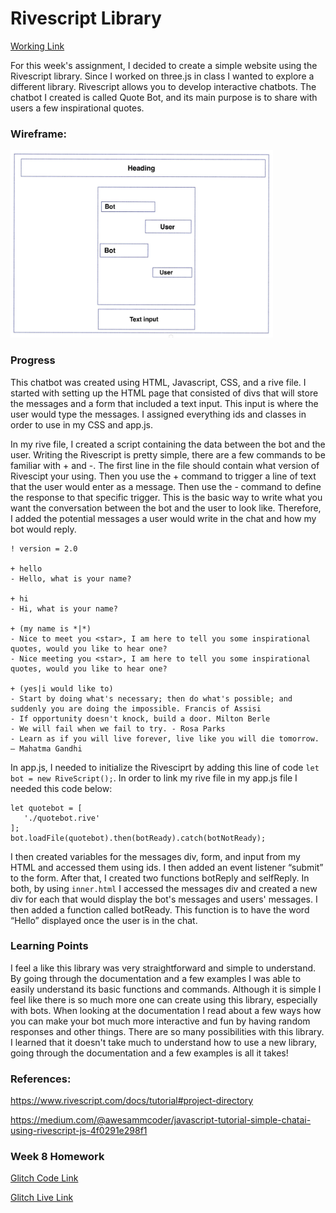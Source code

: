 #  Rivescript Library
[Working Link](https://fatemaalhameli.github.io/ConnectionsLab/Assignments/Assignment%206/#edge)

For this week's assignment, I decided to create a simple website using the Rivescript library. Since I worked on three.js in class I wanted to explore a different library. Rivescript allows you to develop interactive chatbots. The chatbot I created is called Quote Bot, and its main purpose is to share with users a few inspirational quotes.

### Wireframe: 
  <img src= "https://github.com/FatemaAlhameli/ConnectionsLab/blob/main/Media/Assignments%20Media/Quotebot.jpeg" width = "420" height = "300">

### Progress

This chatbot was created using HTML, Javascript, CSS, and a rive file. I started with setting up the HTML page that consisted of divs that will store the messages and a form that included a text input. This input is where the user would type the messages. I assigned everything ids and classes in order to use in my CSS and app.js. 

In my rive file, I created a script containing the data between the bot and the user. Writing the Rivescript is pretty simple, there are a few commands to be familiar with + and -. The first line in the file should contain what version of Rivescipt your using. Then you use the + command to trigger a line of text that the user would enter as a message. Then use the - command to define the response to that specific trigger. This is the basic way to write what you want the conversation between the bot and the user to look like. Therefore, I added the potential messages a user would write in the chat and how my bot would reply. 

```
! version = 2.0

+ hello
- Hello, what is your name?

+ hi
- Hi, what is your name?

+ (my name is *|*)
- Nice to meet you <star>, I am here to tell you some inspirational quotes, would you like to hear one?
- Nice meeting you <star>, I am here to tell you some inspirational quotes, would you like to hear one?

+ (yes|i would like to)
- Start by doing what's necessary; then do what's possible; and suddenly you are doing the impossible. Francis of Assisi
- If opportunity doesn't knock, build a door. Milton Berle
- We will fail when we fail to try. - Rosa Parks
- Learn as if you will live forever, live like you will die tomorrow. — Mahatma Gandhi
```

In app.js, I needed to initialize the Rivesciprt by adding this line of code ```let bot = new RiveScript();```.  In order to link my rive file in my app.js file I needed this code below:

```
let quotebot = [
   './quotebot.rive'
];
bot.loadFile(quotebot).then(botReady).catch(botNotReady);
```
I then created variables for the messages div, form, and input from my HTML and accessed them using ids. I then added an event listener “submit” to the form. After that, I created two functions botReply and selfReply. In both, by using ```inner.html``` I accessed the messages div and created a new div for each that would display the bot's messages and users' messages.  I then added a function called botReady. This function is to have the word “Hello” displayed once the user is in the chat. 


### Learning Points 

I feel a like this library was very straightforward and simple to understand. By going through the documentation and a few examples I was able to easily understand its basic functions and commands. Although it is simple I feel like there is so much more one can create using this library, especially with bots. When looking at the documentation I read about a few ways how you can make your bot much more interactive and fun by having random responses and other things. There are so many possibilities with this library. I learned that it doesn't take much to understand how to use a new library, going through the documentation and a few examples is all it takes! 

### References: 

https://www.rivescript.com/docs/tutorial#project-directory

https://medium.com/@awesammcoder/javascript-tutorial-simple-chatai-using-rivescript-js-4f0291e298f1

### Week 8 Homework 
[Glitch Code Link](https://glitch.com/edit/#!/sockets-drawing-app-)

[Glitch Live Link](https://sockets-drawing-app-.glitch.me)
